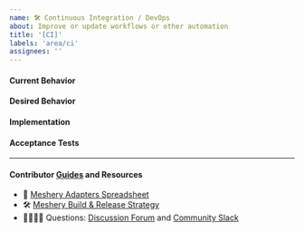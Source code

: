 ```yaml
---
name: 🛠 Continuous Integration / DevOps
about: Improve or update workflows or other automation
title: '[CI]'
labels: 'area/ci'
assignees: ''
---
```

#### Current Behavior
<!-- A brief description of what the problem is. (e.g. I need to be able to...) -->

#### Desired Behavior
<!-- A brief description of what you expected to happen. -->

#### Implementation
<!-- Specifics on the approach to fulfilling the feature request. -->

#### Acceptance Tests
<!-- Stipulations of functional behavior or non-functional items that must be in-place in order for the issue to be closed. -->

---
#### Contributor [Guides](https://docs.meshery.io/project/contributing) and Resources
- 📝 [Meshery Adapters Spreadsheet](https://docs.google.com/spreadsheets/d/1rGGpSXC68iDJzNRU-qZIRQsZUwkt1qLFg7JCs4pfvbU/edit?usp=sharing)
- 🛠 [Meshery Build & Release Strategy](https://docs.meshery.io/project/build-and-release)
- 🙋🏾🙋🏼 Questions: [Discussion Forum](https://meshery.io/community#community-forums) and [Community Slack](http://slack.meshery.io)
